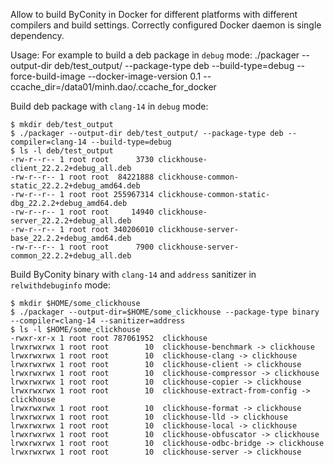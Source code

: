 Allow to build ByConity in Docker for different platforms with different
compilers and build settings. Correctly configured Docker daemon is single dependency.

Usage:
For example to build a deb package in `debug` mode:
./packager --output-dir deb/test_output/ --package-type deb --build-type=debug --force-build-image --docker-image-version 0.1 --ccache_dir=/data01/minh.dao/.ccache_for_docker

Build deb package with `clang-14` in `debug` mode:
```
$ mkdir deb/test_output
$ ./packager --output-dir deb/test_output/ --package-type deb --compiler=clang-14 --build-type=debug
$ ls -l deb/test_output
-rw-r--r-- 1 root root      3730 clickhouse-client_22.2.2+debug_all.deb
-rw-r--r-- 1 root root  84221888 clickhouse-common-static_22.2.2+debug_amd64.deb
-rw-r--r-- 1 root root 255967314 clickhouse-common-static-dbg_22.2.2+debug_amd64.deb
-rw-r--r-- 1 root root     14940 clickhouse-server_22.2.2+debug_all.deb
-rw-r--r-- 1 root root 340206010 clickhouse-server-base_22.2.2+debug_amd64.deb
-rw-r--r-- 1 root root      7900 clickhouse-server-common_22.2.2+debug_all.deb

```

Build ByConity binary with `clang-14` and `address` sanitizer in `relwithdebuginfo`
mode:
```
$ mkdir $HOME/some_clickhouse
$ ./packager --output-dir=$HOME/some_clickhouse --package-type binary --compiler=clang-14 --sanitizer=address
$ ls -l $HOME/some_clickhouse
-rwxr-xr-x 1 root root 787061952  clickhouse
lrwxrwxrwx 1 root root        10  clickhouse-benchmark -> clickhouse
lrwxrwxrwx 1 root root        10  clickhouse-clang -> clickhouse
lrwxrwxrwx 1 root root        10  clickhouse-client -> clickhouse
lrwxrwxrwx 1 root root        10  clickhouse-compressor -> clickhouse
lrwxrwxrwx 1 root root        10  clickhouse-copier -> clickhouse
lrwxrwxrwx 1 root root        10  clickhouse-extract-from-config -> clickhouse
lrwxrwxrwx 1 root root        10  clickhouse-format -> clickhouse
lrwxrwxrwx 1 root root        10  clickhouse-lld -> clickhouse
lrwxrwxrwx 1 root root        10  clickhouse-local -> clickhouse
lrwxrwxrwx 1 root root        10  clickhouse-obfuscator -> clickhouse
lrwxrwxrwx 1 root root        10  clickhouse-odbc-bridge -> clickhouse
lrwxrwxrwx 1 root root        10  clickhouse-server -> clickhouse
```
